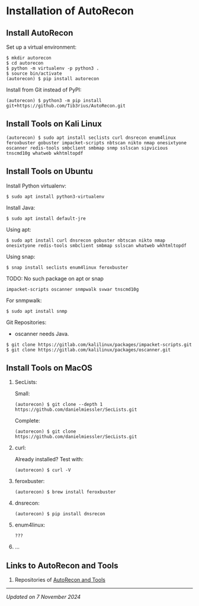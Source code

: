 # Installation of AutoRecon

## Install AutoRecon

Set up a virtual environment:
```
$ mkdir autorecon
$ cd autorecon
$ python -m virtualenv -p python3 .
$ source bin/activate
(autorecon) $ pip install autorecon
```

Install from Git instead of PyPI:
```
(autorecon) $ python3 -m pip install git+https://github.com/Tib3rius/AutoRecon.git
```

## Install Tools on Kali Linux

```
(autorecon) $ sudo apt install seclists curl dnsrecon enum4linux feroxbuster gobuster impacket-scripts nbtscan nikto nmap onesixtyone oscanner redis-tools smbclient smbmap snmp sslscan sipvicious tnscmd10g whatweb wkhtmltopdf
```

## Install Tools on Ubuntu

Install Python virtualenv:
```
$ sudo apt install python3-virtualenv
```

Install Java:
```
$ sudo apt install default-jre
```

Using apt:
```
$ sudo apt install curl dnsrecon gobuster nbtscan nikto nmap onesixtyone redis-tools smbclient smbmap sslscan whatweb wkhtmltopdf
```

Using snap:
```
$ snap install seclists enum4linux feroxbuster
```

TODO: No such package on apt or snap
```
impacket-scripts oscanner snmpwalk svwar tnscmd10g
```

For snmpwalk:
```
$ sudo apt install snmp
```

Git Repositories:
- oscanner needs Java.
```
$ git clone https://gitlab.com/kalilinux/packages/impacket-scripts.git
$ git clone https://gitlab.com/kalilinux/packages/oscanner.git
```

## Install Tools on MacOS

1. SecLists:

    Small:
    ```
    (autorecon) $ git clone --depth 1 https://github.com/danielmiessler/SecLists.git
    ```

    Complete:
    ```
    (autorecon) $ git clone https://github.com/danielmiessler/SecLists.git
    ```

1. curl:

    Already installed? Test with:
    ```
    (autorecon) $ curl -V
    ```

1. feroxbuster:
    ```
    (autorecon) $ brew install feroxbuster
    ```

1. dnsrecon:
    ```
    (autorecon) $ pip install dnsrecon
    ```

1. enum4linux:
    ```
    ???
    ```

1. ...

## Links to AutoRecon and Tools

1. Repositories of [AutoRecon and Tools](index.md#auto-scanning-tools)

***
*Updated on 7 November 2024*
